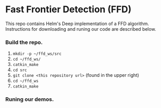 # Fast Frontier Detection (FFD) 

This repo contains Helm's Deep implementation of a FFD algorithm. Instructions for downloading and runing our code are described below. 

### Build the repo. 
1. `mkdir -p ~/ffd_ws/src`
2. `cd ~/ffd_ws/`
3. `catkin_make`
4. `cd src`
4. `git clone <this repository url>` (found in the upper right)
5. `cd ~/ffd_ws`
1. `catkin_make`

### Runing our demos. 

